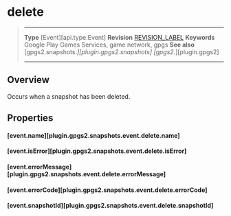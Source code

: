 # delete

> --------------------- ------------------------------------------------------------------------------------------
> __Type__              [Event][api.type.Event]
> __Revision__          [REVISION_LABEL](REVISION_URL)
> __Keywords__          Google Play Games Services, game network, gpgs
> __See also__          [gpgs2.snapshots.*][plugin.gpgs2.snapshots]
>                       [gpgs2.*][plugin.gpgs2]
> --------------------- ------------------------------------------------------------------------------------------

## Overview

Occurs when a snapshot has been deleted.

## Properties

#### [event.name][plugin.gpgs2.snapshots.event.delete.name]

#### [event.isError][plugin.gpgs2.snapshots.event.delete.isError]

#### [event.errorMessage][plugin.gpgs2.snapshots.event.delete.errorMessage]

#### [event.errorCode][plugin.gpgs2.snapshots.event.delete.errorCode]

#### [event.snapshotId][plugin.gpgs2.snapshots.event.delete.snapshotId]